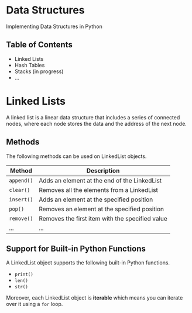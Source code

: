 # Data Structures
Implementing Data Structures in Python

## Table of Contents
* Linked Lists
* Hash Tables
* Stacks (in progress)
* ...

# Linked Lists
A linked list is a linear data structure that includes a series of connected nodes, where each node stores the data and the address of the next node.

## Methods
The following methods can be used on LinkedList objects.

| Method | Description |
| ------ | ----------- |
| `append()` | Adds an element at the end of the LinkedList |
| `clear()` | Removes all the elements from a LinkedList |
| `insert()` | Adds an element at the specified position |
| `pop()` | Removes an element at the specified position |
| `remove()` | Removes the first item with the specified value |
| ... | ... |

## Support for Built-in Python Functions
A LinkedList object supports the following built-in Python functions.
* `print()`
* `len()`
* `str()`

Moreover, each LinkedList object is <strong>iterable</strong> which means you can iterate over it using a `for` loop.
